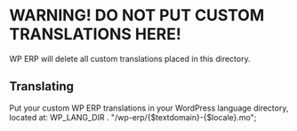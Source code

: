 # WARNING! DO NOT PUT CUSTOM TRANSLATIONS HERE!

WP ERP will delete all custom translations placed in this directory.

## Translating
Put your custom WP ERP translations in your WordPress language directory, located at: WP_LANG_DIR . "/wp-erp/{$textdomain}-{$locale}.mo";